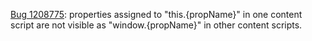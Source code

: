 [Bug 1208775](https://bugzilla.mozilla.org/1208775): properties assigned to "this.{propName}" in one content script are not visible as "window.{propName}" in other content scripts.
